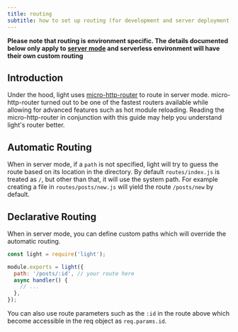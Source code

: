 ```yaml
---
title: routing
subtitle: how to set up routing (for development and server deployment)
---
```


**Please note that routing is environment specific. The details documented below only apply to [server mode](/guides/server-vs-serverless#server) and serverless environment will have their own custom routing**

## Introduction

Under the hood, light uses [micro-http-router](https://github.com/protocol114/micro-http-router) to route in server mode. micro-http-router turned out to be one of the fastest routers available while allowing for advanced features such as hot module reloading. Reading the micro-http-router in conjunction with this guide may help you understand light's router better.

## Automatic Routing

When in server mode, if a `path` is not specified, light will try to guess the route based on its location in the directory. By default `routes/index.js` is treated as `/`, but other than that, it will use the system path. For example creating a file in `routes/posts/new.js` will yield the route `/posts/new` by default.

## Declarative Routing

When in server mode, you can define custom paths which will override the automatic routing.

```js
const light = require('light');

module.exports = light({
  path: '/posts/:id', // your route here
  async handler() {
    // ...
  },
});
```


You can also use route parameters such as the `:id` in the route above which become accessible in the req object as `req.params.id`.
